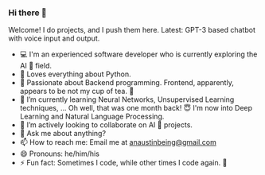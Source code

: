 ### Hi there 👋

Welcome! I do projects, and I push them here. Latest: GPT-3 based chatbot with voice input and output.

- :computer: I'm an experienced software developer who is currently exploring the AI :robot: field.
- :heartbeat: Loves everything about Python.
- 🔭 Passionate about Backend programming. Frontend, apparently, appears to be not my cup of tea. :tea:
- 🌱 I’m currently learning Neural Networks, Unsupervised Learning techniques, ...
  Oh well, that was one month back! 😇 I'm now into Deep Learning and Natural Language Processing. 
- 👯 I’m actively looking to collaborate on AI :robot: projects.
- 💬 Ask me about anything? 
- 📫 How to reach me:
  Email me at anaustinbeing@gmail.com
- 😄 Pronouns: he/him/his
- ⚡ Fun fact: Sometimes I code, while other times I code again. :heartbeat:


